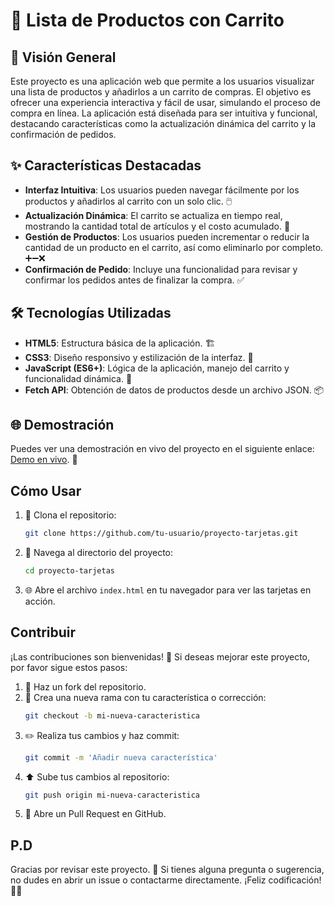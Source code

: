 # 🛒 Lista de Productos con Carrito

## 📖 Visión General
Este proyecto es una aplicación web que permite a los usuarios visualizar una lista de productos y añadirlos a un carrito de compras. El objetivo es ofrecer una experiencia interactiva y fácil de usar, simulando el proceso de compra en línea. La aplicación está diseñada para ser intuitiva y funcional, destacando características como la actualización dinámica del carrito y la confirmación de pedidos.

## ✨ Características Destacadas
- **Interfaz Intuitiva**: Los usuarios pueden navegar fácilmente por los productos y añadirlos al carrito con un solo clic. 🖱️
- **Actualización Dinámica**: El carrito se actualiza en tiempo real, mostrando la cantidad total de artículos y el costo acumulado. 🔄
- **Gestión de Productos**: Los usuarios pueden incrementar o reducir la cantidad de un producto en el carrito, así como eliminarlo por completo. ➕➖❌
- **Confirmación de Pedido**: Incluye una funcionalidad para revisar y confirmar los pedidos antes de finalizar la compra. ✅

## 🛠️ Tecnologías Utilizadas
- **HTML5**: Estructura básica de la aplicación. 🏗️
- **CSS3**: Diseño responsivo y estilización de la interfaz. 🎨
- **JavaScript (ES6+)**: Lógica de la aplicación, manejo del carrito y funcionalidad dinámica. 🧠
- **Fetch API**: Obtención de datos de productos desde un archivo JSON. 📦

## 🌐 Demostración
Puedes ver una demostración en vivo del proyecto en el siguiente enlace: [Demo en vivo](#). 🚀


## Cómo Usar
1. 🚀 Clona el repositorio:
    ```bash
    git clone https://github.com/tu-usuario/proyecto-tarjetas.git
    ```
2. 📂 Navega al directorio del proyecto:
    ```bash
    cd proyecto-tarjetas
    ```
3. 🌐 Abre el archivo `index.html` en tu navegador para ver las tarjetas en acción.

## Contribuir
¡Las contribuciones son bienvenidas! 🙌 Si deseas mejorar este proyecto, por favor sigue estos pasos:
1. 🍴 Haz un fork del repositorio.
2. 🌿 Crea una nueva rama con tu característica o corrección:
    ```bash
    git checkout -b mi-nueva-caracteristica
    ```
3. ✏️ Realiza tus cambios y haz commit:
    ```bash
    git commit -m 'Añadir nueva característica'
    ```
4. ⬆️ Sube tus cambios al repositorio:
    ```bash
    git push origin mi-nueva-caracteristica
    ```
5. 🔄 Abre un Pull Request en GitHub.

## P.D
Gracias por revisar este proyecto. 🙏 Si tienes alguna pregunta o sugerencia, no dudes en abrir un issue o contactarme directamente. ¡Feliz codificación! 🚀✨
